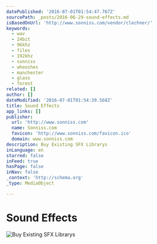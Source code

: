 ```yaml
---
datePublished: '2016-07-01T01:54:47.767Z'
sourcePath: _posts/2016-06-29-sound-effects.md
isBasedOnUrl: 'http://www.sonniss.com/vendor/clechner/'
keywords:
  - wav
  - 24bit
  - 96khz
  - files
  - 192khz
  - sonniss
  - whooshes
  - manchester
  - glass
  - forest
related: []
author: []
dateModified: '2016-07-01T01:54:39.568Z'
title: Sound Effects
app_links: []
publisher:
  url: 'http://www.sonniss.com'
  name: Sonniss.com
  favicon: 'http://www.sonniss.com/favicon.ico'
  domain: www.sonniss.com
description: Buy Existing SFX Librarys
inLanguage: en
starred: false
inFeed: true
hasPage: false
inNav: false
_context: 'http://schema.org'
_type: MediaObject

---
```

# Sound Effects
![Buy Existing SFX Librarys](https://the-grid-user-content.s3-us-west-2.amazonaws.com/3a4fb159-0683-4925-bf8e-2ad5803af8fb.png)